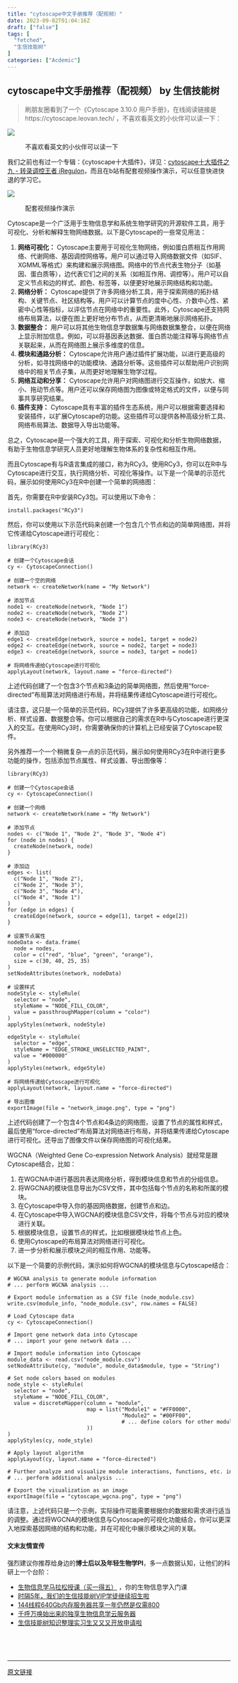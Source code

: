 ```yaml
---
title: "cytoscape中文手册推荐（配视频）"
date: 2023-09-02T01:04:16Z
draft: ["false"]
tags: [
  "fetched",
  "生信技能树"
]
categories: ["Acdemic"]
---
```

cytoscape中文手册推荐（配视频） by 生信技能树
------
<div><section data-tool="mdnice编辑器" data-website="https://www.mdnice.com"><blockquote data-tool="mdnice编辑器"><p>刷朋友圈看到了一个《Cytoscape 3.10.0 用户手册》，在线阅读链接是 https://cytoscape.leovan.tech/ ，不喜欢看英文的小伙伴可以读一下：</p></blockquote><p><img data-galleryid="" data-ratio="0.7379629629629629" data-s="300,640" data-src="https://mmbiz.qpic.cn/mmbiz_png/cZNhZQ6j4wxsEJqKGseliac4BQW4kaZAfsG1O0HmJ8uPRecxONRwMOar9D80XOZbT7BtzEUGO1biaQYkgF6LHPzw/640?wx_fmt=png" data-type="png" data-w="1080" src="https://mmbiz.qpic.cn/mmbiz_png/cZNhZQ6j4wxsEJqKGseliac4BQW4kaZAfsG1O0HmJ8uPRecxONRwMOar9D80XOZbT7BtzEUGO1biaQYkgF6LHPzw/640?wx_fmt=png"></p><figure data-tool="mdnice编辑器"><figcaption>不喜欢看英文的小伙伴可以读一下</figcaption></figure><p data-tool="mdnice编辑器">我们之前也有过一个专辑：《cytoscape十大插件》，详见：<a href="https://mp.weixin.qq.com/s?__biz=MzAxMDkxODM1Ng==&amp;mid=2247505109&amp;idx=2&amp;sn=092839c8fa321c23f8d6cdfdf6e78e85&amp;scene=21#wechat_redirect" data-linktype="2">cytoscape十大插件之九 - 转录调控王者 iRegulon</a>，而且在b站有配套视频操作演示，可以任意快进快退的学习它。</p><p><img data-galleryid="" data-ratio="0.7805555555555556" data-s="300,640" data-src="https://mmbiz.qpic.cn/mmbiz_png/cZNhZQ6j4wxsEJqKGseliac4BQW4kaZAfnlaAQgAEXY16nJtkbJTIO13CaEWFbtRKqKia4ITj1EEqR0aLmgdkGFw/640?wx_fmt=png" data-type="png" data-w="1080" src="https://mmbiz.qpic.cn/mmbiz_png/cZNhZQ6j4wxsEJqKGseliac4BQW4kaZAfnlaAQgAEXY16nJtkbJTIO13CaEWFbtRKqKia4ITj1EEqR0aLmgdkGFw/640?wx_fmt=png"></p><figure data-tool="mdnice编辑器"><figcaption>配套视频操作演示</figcaption></figure><p data-tool="mdnice编辑器">Cytoscape是一个广泛用于生物信息学和系统生物学研究的开源软件工具，用于可视化、分析和解释生物网络数据。以下是Cytoscape的一些常见用法：</p><ol data-tool="mdnice编辑器"><li><section><strong>网络可视化：</strong> Cytoscape主要用于可视化生物网络，例如蛋白质相互作用网络、代谢网络、基因调控网络等。用户可以通过导入网络数据文件（如SIF、XGMML等格式）来构建和展示网络图。网络中的节点代表生物分子（如基因、蛋白质等），边代表它们之间的关系（如相互作用、调控等）。用户可以自定义节点和边的样式、颜色、标签等，以便更好地展示网络结构和功能。</section></li><li><section><strong>网络分析：</strong> Cytoscape提供了许多网络分析工具，用于探索网络的拓扑结构、关键节点、社区结构等。用户可以计算节点的度中心性、介数中心性、紧密中心性等指标，以评估节点在网络中的重要性。此外，Cytoscape还支持网络布局算法，以便在图上更好地分布节点，从而更清晰地展示网络拓扑。</section></li><li><section><strong>数据整合：</strong> 用户可以将其他生物信息学数据集与网络数据集整合，以便在网络上显示附加信息。例如，可以将基因表达数据、蛋白质功能注释等与网络节点关联起来，从而在网络图上展示多维度的信息。</section></li><li><section><strong>模块和通路分析：</strong> Cytoscape允许用户通过插件扩展功能，以进行更高级的分析，如寻找网络中的功能模块、通路分析等。这些插件可以帮助用户识别网络中的相关节点子集，从而更好地理解生物学过程。</section></li><li><section><strong>网络互动和分享：</strong> Cytoscape允许用户对网络图进行交互操作，如放大、缩小、拖动节点等。用户还可以保存网络图为图像或特定格式的文件，以便与同事共享研究结果。</section></li><li><section><strong>插件支持：</strong> Cytoscape具有丰富的插件生态系统，用户可以根据需要选择和安装插件，以扩展Cytoscape的功能。这些插件可以提供各种高级分析工具、网络布局算法、数据导入导出功能等。</section></li></ol><p data-tool="mdnice编辑器">总之，Cytoscape是一个强大的工具，用于探索、可视化和分析生物网络数据，有助于生物信息学研究人员更好地理解生物体系的复杂性和相互作用。</p><p data-tool="mdnice编辑器">而且Cytoscape有与R语言集成的接口，称为RCy3。使用RCy3，你可以在R中与Cytoscape进行交互，执行网络分析、可视化等操作。以下是一个简单的示范代码，展示如何使用RCy3在R中创建一个简单的网络图：</p><p data-tool="mdnice编辑器">首先，你需要在R中安装RCy3包。可以使用以下命令：</p><pre data-tool="mdnice编辑器"><span></span><code>install.packages(<span>"RCy3"</span>)<br></code></pre><p data-tool="mdnice编辑器">然后，你可以使用以下示范代码来创建一个包含几个节点和边的简单网络图，并将它传递给Cytoscape进行可视化：</p><pre data-tool="mdnice编辑器"><span></span><code>library(RCy3)<br><br><span># 创建一个Cytoscape会话</span><br>cy &lt;- CytoscapeConnection()<br><br><span># 创建一个空的网络</span><br>network &lt;- createNetwork(name = <span>"My Network"</span>)<br><br><span># 添加节点</span><br>node1 &lt;- createNode(network, <span>"Node 1"</span>)<br>node2 &lt;- createNode(network, <span>"Node 2"</span>)<br>node3 &lt;- createNode(network, <span>"Node 3"</span>)<br><br><span># 添加边</span><br>edge1 &lt;- createEdge(network, <span>source</span> = node1, target = node2)<br>edge2 &lt;- createEdge(network, <span>source</span> = node2, target = node3)<br>edge3 &lt;- createEdge(network, <span>source</span> = node3, target = node1)<br><br><span># 将网络传递给Cytoscape进行可视化</span><br>applyLayout(network, layout.name = <span>"force-directed"</span>)<br></code></pre><p data-tool="mdnice编辑器">上述代码创建了一个包含3个节点和3条边的简单网络图，然后使用“force-directed”布局算法对网络进行布局，并将结果传递给Cytoscape进行可视化。</p><p data-tool="mdnice编辑器">请注意，这只是一个简单的示范代码，RCy3提供了许多更高级的功能，如网络分析、样式设置、数据整合等。你可以根据自己的需求在R中与Cytoscape进行更深入的交互。在使用RCy3时，你需要确保你的计算机上已经安装了Cytoscape软件。</p><p data-tool="mdnice编辑器">另外推荐一个一个稍微复杂一点的示范代码，展示如何使用RCy3在R中进行更多功能的操作，包括添加节点属性、样式设置、导出图像等：</p><pre data-tool="mdnice编辑器"><span></span><code><span>library</span>(RCy3)<br><br><span># 创建一个Cytoscape会话</span><br>cy &lt;- CytoscapeConnection()<br><br><span># 创建一个网络</span><br>network &lt;- createNetwork(name = <span>"My Network"</span>)<br><br><span># 添加节点</span><br>nodes &lt;- c(<span>"Node 1"</span>, <span>"Node 2"</span>, <span>"Node 3"</span>, <span>"Node 4"</span>)<br><span>for</span> (node <span>in</span> nodes) {<br>  createNode(network, node)<br>}<br><br><span># 添加边</span><br>edges &lt;- list(<br>  c(<span>"Node 1"</span>, <span>"Node 2"</span>),<br>  c(<span>"Node 2"</span>, <span>"Node 3"</span>),<br>  c(<span>"Node 3"</span>, <span>"Node 4"</span>),<br>  c(<span>"Node 4"</span>, <span>"Node 1"</span>)<br>)<br><span>for</span> (edge <span>in</span> edges) {<br>  createEdge(network, <span>source</span> = edge[<span>1</span>], target = edge[<span>2</span>])<br>}<br><br><span># 设置节点属性</span><br>nodeData &lt;- data.frame(<br>  node = nodes,<br>  color = c(<span>"red"</span>, <span>"blue"</span>, <span>"green"</span>, <span>"orange"</span>),<br>  size = c(<span>30</span>, <span>40</span>, <span>25</span>, <span>35</span>)<br>)<br>setNodeAttributes(network, nodeData)<br><br><span># 设置样式</span><br>nodeStyle &lt;- styleRule(<br>  selector = <span>"node"</span>,<br>  styleName = <span>"NODE_FILL_COLOR"</span>,<br>  value = passthroughMapper(column = <span>"color"</span>)<br>)<br>applyStyles(network, nodeStyle)<br><br>edgeStyle &lt;- styleRule(<br>  selector = <span>"edge"</span>,<br>  styleName = <span>"EDGE_STROKE_UNSELECTED_PAINT"</span>,<br>  value = <span>"#000000"</span><br>)<br>applyStyles(network, edgeStyle)<br><br><span># 将网络传递给Cytoscape进行可视化</span><br>applyLayout(network, layout.name = <span>"force-directed"</span>)<br><br><span># 导出图像</span><br>exportImage(file = <span>"network_image.png"</span>, type = <span>"png"</span>)<br></code></pre><p data-tool="mdnice编辑器">上述代码创建了一个包含4个节点和4条边的网络图，设置了节点的属性和样式，最后使用“force-directed”布局算法对网络进行布局，并将结果传递给Cytoscape进行可视化。还导出了图像文件以保存网络图的可视化结果。</p><p data-tool="mdnice编辑器">WGCNA（Weighted Gene Co-expression Network Analysis）就经常是跟Cytoscape结合，比如：</p><ol data-tool="mdnice编辑器"><li><section>在WGCNA中进行基因共表达网络分析，得到模块信息和节点的分组信息。</section></li><li><section>将WGCNA的模块信息导出为CSV文件，其中包括每个节点的名称和所属的模块。</section></li><li><section>在Cytoscape中导入你的基因网络数据，创建节点和边。</section></li><li><section>在Cytoscape中导入WGCNA的模块信息CSV文件，将每个节点与对应的模块进行关联。</section></li><li><section>根据模块信息，设置节点的样式，比如根据模块给节点上色。</section></li><li><section>使用Cytoscape的布局算法对网络进行可视化。</section></li><li><section>进一步分析和展示模块之间的相互作用、功能等。</section></li></ol><p data-tool="mdnice编辑器">以下是一个简要的示例代码，演示如何将WGCNA的模块信息与Cytoscape结合：</p><pre data-tool="mdnice编辑器"><span></span><code><span># WGCNA analysis to generate module information</span><br><span># ... perform WGCNA analysis ...</span><br><br><span># Export module information as a CSV file (node_module.csv)</span><br>write.csv(module_info, <span>"node_module.csv"</span>, row.names = <span>FALSE</span>)<br><br><span># Load Cytoscape data</span><br>cy &lt;- CytoscapeConnection()<br><br><span># Import gene network data into Cytoscape</span><br><span># ... import your gene network data ...</span><br><br><span># Import module information into Cytoscape</span><br>module_data &lt;- read.csv(<span>"node_module.csv"</span>)<br>setNodeAttribute(cy, <span>"module"</span>, module_data$module, type = <span>"String"</span>)<br><br><span># Set node colors based on modules</span><br>node_style &lt;- styleRule(<br>  selector = <span>"node"</span>,<br>  styleName = <span>"NODE_FILL_COLOR"</span>,<br>  value = discreteMapper(column = <span>"module"</span>, <br>                         map = list(<span>"Module1"</span> = <span>"#FF0000"</span>,<br>                                    <span>"Module2"</span> = <span>"#00FF00"</span>,<br>                                    <span># ... define colors for other modules ...</span><br>                         ))<br>)<br>applyStyles(cy, node_style)<br><br><span># Apply layout algorithm</span><br>applyLayout(cy, layout.name = <span>"force-directed"</span>)<br><br><span># Further analyze and visualize module interactions, functions, etc. in Cytoscape</span><br><span># ... perform additional analysis ...</span><br><br><span># Export the visualization as an image</span><br>exportImage(file = <span>"cytoscape_wgcna.png"</span>, type = <span>"png"</span>)<br></code></pre><p data-tool="mdnice编辑器">请注意，上述代码只是一个示例，实际操作可能需要根据你的数据和需求进行适当的调整。通过将WGCNA的模块信息与Cytoscape的可视化功能结合，你可以更深入地探索基因网络的结构和功能，并在可视化中展示模块之间的关联。</p></section><h4 data-tool="mdnice编辑器">文末友情宣传</h4><p data-tool="mdnice编辑器">强烈建议你推荐给身边的<strong>博士后以及年轻生物学PI</strong>，多一点数据认知，让他们的科研上一个台阶：</p><ul data-tool="mdnice编辑器"><li><section><a target="_blank" href="http://mp.weixin.qq.com/s?__biz=MzAxMDkxODM1Ng==&amp;mid=2247524240&amp;idx=1&amp;sn=94c9ef8c3d8080c30c8372d4fb5999ab&amp;chksm=9b4bdf2bac3c563def9232bb78f43bcaa13d7c3442b00cf83aaa32ae98f4500883fa8803fb98&amp;scene=21#wechat_redirect" textvalue="生物信息学马拉松授课（买一‍得五）" linktype="text" imgurl="" imgdata="null" data-itemshowtype="0" tab="innerlink" data-linktype="2" hasload="1">生物信息学马拉松授课（买一得五）</a> ，你的生物信息学入门课</section></li><li><section><a target="_blank" href="http://mp.weixin.qq.com/s?__biz=MzAxMDkxODM1Ng==&amp;mid=2247524148&amp;idx=1&amp;sn=7806da6feb41a36493c519c1cfc1d3ac&amp;chksm=9b4bdf8fac3c569960369602f1ef26639cb366b250f233b2297d1f059471c0458335bfc0b829&amp;scene=21#wechat_redirect" textvalue="时隔5年，我们的生信技能树VIP学徒继续招生啦" linktype="text" imgurl="" imgdata="null" data-itemshowtype="0" tab="innerlink" data-linktype="2" hasload="1">时隔5年，我们的生信技能树VIP学徒继续招生啦</a><br></section></li><li><section><a target="_blank" href="http://mp.weixin.qq.com/s?__biz=MzAxMDkxODM1Ng==&amp;mid=2247522831&amp;idx=2&amp;sn=1744efdf428465425a145ff3a982198b&amp;chksm=9b4bdab4ac3c53a28fbecbbff4f254f470b54a7a20468bb753b295b930315e1ec45bcbabc10b&amp;scene=21#wechat_redirect" textvalue="144线程640Gb内存服务器共享一年‍仍然是仅需800" linktype="text" imgurl="" imgdata="null" data-itemshowtype="0" tab="innerlink" data-linktype="2" hasload="1">144线程640Gb内存服务器共享一年仍然是仅需800</a></section></li><li><section><a target="_blank" href="http://mp.weixin.qq.com/s?__biz=MzAxMDkxODM1Ng==&amp;mid=2247519765&amp;idx=1&amp;sn=ce5a8c8182f854c88043059f8c2cb9ff&amp;chksm=9b4bceaeac3c47b88c19941d43dbb1401f3a92206481a0afc41159927868199643f795d62a7e&amp;scene=21#wechat_redirect" textvalue="千呼万唤始出来的独享生物信息学云服务器" linktype="text" imgurl="" imgdata="null" data-itemshowtype="0" tab="innerlink" data-linktype="2" hasload="1">千呼万唤始出来的独享生物信息学云服务器</a></section></li><li><section><a target="_blank" href="http://mp.weixin.qq.com/s?__biz=MzAxMDkxODM1Ng==&amp;mid=2247519765&amp;idx=1&amp;sn=ce5a8c8182f854c88043059f8c2cb9ff&amp;chksm=9b4bceaeac3c47b88c19941d43dbb1401f3a92206481a0afc41159927868199643f795d62a7e&amp;scene=21#wechat_redirect" textvalue="千呼万唤始出来的独享生物信息学云服务器" linktype="text" imgurl="" imgdata="null" data-itemshowtype="0" tab="innerlink" data-linktype="2" hasload="1"></a><a target="_blank" href="http://mp.weixin.qq.com/s?__biz=MzAxMDkxODM1Ng==&amp;mid=2247524275&amp;idx=1&amp;sn=fa592ee29f636f34387491d0fceadd8e&amp;chksm=9b4bdf08ac3c561e0881974b3817beb0a0e514dc1a8df4c34c2b6653da6fa78e09acb03c70c2&amp;scene=21#wechat_redirect" textvalue="生信技能树知识整理实习生又又又开放申请啦" linktype="text" imgurl="" imgdata="null" data-itemshowtype="0" tab="innerlink" data-linktype="2" hasload="1">生信技能树知识整理实习生又又又开放申请啦</a></section></li></ul><p><br></p><p><br></p><p><mp-style-type data-value="3"></mp-style-type></p></div>  
<hr>
<a href="https://mp.weixin.qq.com/s/YvvaOLdc9buwCTzebF5YJw",target="_blank" rel="noopener noreferrer">原文链接</a>
